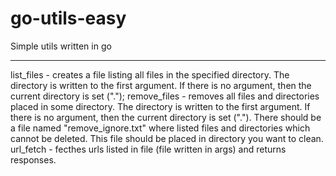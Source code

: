 # go-utils-easy
Simple utils written in go

----------------------------
list_files - creates a file listing all files in the specified directory. The directory is written to the first argument. If there is no argument, then the current directory is set (".");
remove_files - removes all files and directories placed in some directory. The directory is written to the first argument. If there is no argument, then the current directory is set ("."). There should be a file named "remove_ignore.txt" where listed files and directories which cannot be deleted. This file should be placed in directory you want to clean.
url_fetch - fecthes urls listed in file (file written in args) and returns responses.